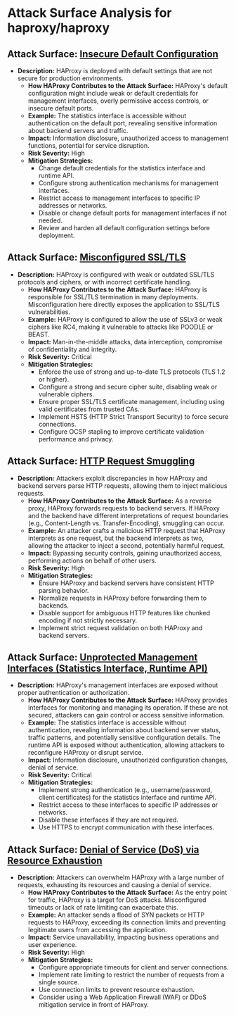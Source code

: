 # Attack Surface Analysis for haproxy/haproxy

## Attack Surface: [Insecure Default Configuration](./attack_surfaces/insecure_default_configuration.md)

*   **Description:** HAProxy is deployed with default settings that are not secure for production environments.
    *   **How HAProxy Contributes to the Attack Surface:** HAProxy's default configuration might include weak or default credentials for management interfaces, overly permissive access controls, or insecure default ports.
    *   **Example:** The statistics interface is accessible without authentication on the default port, revealing sensitive information about backend servers and traffic.
    *   **Impact:** Information disclosure, unauthorized access to management functions, potential for service disruption.
    *   **Risk Severity:** High
    *   **Mitigation Strategies:**
        *   Change default credentials for the statistics interface and runtime API.
        *   Configure strong authentication mechanisms for management interfaces.
        *   Restrict access to management interfaces to specific IP addresses or networks.
        *   Disable or change default ports for management interfaces if not needed.
        *   Review and harden all default configuration settings before deployment.

## Attack Surface: [Misconfigured SSL/TLS](./attack_surfaces/misconfigured_ssltls.md)

*   **Description:** HAProxy is configured with weak or outdated SSL/TLS protocols and ciphers, or with incorrect certificate handling.
    *   **How HAProxy Contributes to the Attack Surface:** HAProxy is responsible for SSL/TLS termination in many deployments. Misconfiguration here directly exposes the application to SSL/TLS vulnerabilities.
    *   **Example:** HAProxy is configured to allow the use of SSLv3 or weak ciphers like RC4, making it vulnerable to attacks like POODLE or BEAST.
    *   **Impact:** Man-in-the-middle attacks, data interception, compromise of confidentiality and integrity.
    *   **Risk Severity:** Critical
    *   **Mitigation Strategies:**
        *   Enforce the use of strong and up-to-date TLS protocols (TLS 1.2 or higher).
        *   Configure a strong and secure cipher suite, disabling weak or vulnerable ciphers.
        *   Ensure proper SSL/TLS certificate management, including using valid certificates from trusted CAs.
        *   Implement HSTS (HTTP Strict Transport Security) to force secure connections.
        *   Configure OCSP stapling to improve certificate validation performance and privacy.

## Attack Surface: [HTTP Request Smuggling](./attack_surfaces/http_request_smuggling.md)

*   **Description:** Attackers exploit discrepancies in how HAProxy and backend servers parse HTTP requests, allowing them to inject malicious requests.
    *   **How HAProxy Contributes to the Attack Surface:** As a reverse proxy, HAProxy forwards requests to backend servers. If HAProxy and the backend have different interpretations of request boundaries (e.g., Content-Length vs. Transfer-Encoding), smuggling can occur.
    *   **Example:** An attacker crafts a malicious HTTP request that HAProxy interprets as one request, but the backend interprets as two, allowing the attacker to inject a second, potentially harmful request.
    *   **Impact:** Bypassing security controls, gaining unauthorized access, performing actions on behalf of other users.
    *   **Risk Severity:** High
    *   **Mitigation Strategies:**
        *   Ensure HAProxy and backend servers have consistent HTTP parsing behavior.
        *   Normalize requests in HAProxy before forwarding them to backends.
        *   Disable support for ambiguous HTTP features like chunked encoding if not strictly necessary.
        *   Implement strict request validation on both HAProxy and backend servers.

## Attack Surface: [Unprotected Management Interfaces (Statistics Interface, Runtime API)](./attack_surfaces/unprotected_management_interfaces__statistics_interface__runtime_api_.md)

*   **Description:** HAProxy's management interfaces are exposed without proper authentication or authorization.
    *   **How HAProxy Contributes to the Attack Surface:** HAProxy provides interfaces for monitoring and managing its operation. If these are not secured, attackers can gain control or access sensitive information.
    *   **Example:** The statistics interface is accessible without authentication, revealing information about backend server status, traffic patterns, and potentially sensitive configuration details. The runtime API is exposed without authentication, allowing attackers to reconfigure HAProxy or disrupt service.
    *   **Impact:** Information disclosure, unauthorized configuration changes, denial of service.
    *   **Risk Severity:** Critical
    *   **Mitigation Strategies:**
        *   Implement strong authentication (e.g., username/password, client certificates) for the statistics interface and runtime API.
        *   Restrict access to these interfaces to specific IP addresses or networks.
        *   Disable these interfaces if they are not required.
        *   Use HTTPS to encrypt communication with these interfaces.

## Attack Surface: [Denial of Service (DoS) via Resource Exhaustion](./attack_surfaces/denial_of_service__dos__via_resource_exhaustion.md)

*   **Description:** Attackers can overwhelm HAProxy with a large number of requests, exhausting its resources and causing a denial of service.
    *   **How HAProxy Contributes to the Attack Surface:** As the entry point for traffic, HAProxy is a target for DoS attacks. Misconfigured timeouts or lack of rate limiting can exacerbate this.
    *   **Example:** An attacker sends a flood of SYN packets or HTTP requests to HAProxy, exceeding its connection limits and preventing legitimate users from accessing the application.
    *   **Impact:** Service unavailability, impacting business operations and user experience.
    *   **Risk Severity:** High
    *   **Mitigation Strategies:**
        *   Configure appropriate timeouts for client and server connections.
        *   Implement rate limiting to restrict the number of requests from a single source.
        *   Use connection limits to prevent resource exhaustion.
        *   Consider using a Web Application Firewall (WAF) or DDoS mitigation service in front of HAProxy.


